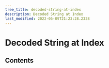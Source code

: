 ```yaml
---
tree_title: decoded-string-at-index
description: Decoded String at Index
last_modified: 2022-06-09T21:23:28.2328
---
```


# Decoded String at Index

## Contents
